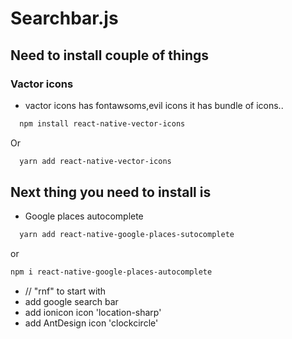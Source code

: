 # Searchbar.js

## Need to install couple of things

### Vactor icons
- vactor icons has fontawsoms,evil icons it has bundle of icons..

```bash
  npm install react-native-vector-icons
```
Or 
```bash
  yarn add react-native-vector-icons
```
## Next thing you need to install is
- Google places autocomplete
```bash
  yarn add react-native-google-places-sutocomplete
  ```
  or
  ```bash
  npm i react-native-google-places-autocomplete
  ```
  
- // "rnf"  to start with 
- add google search bar 
- add ionicon  icon 'location-sharp'
- add AntDesign icon 'clockcircle'
